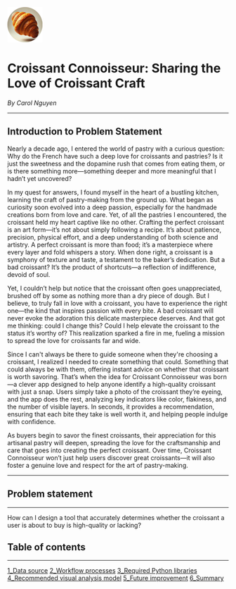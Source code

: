 ![croissant icon](photos/imageedit_1_5470181020%20(1).png)
# Croissant Connoisseur: Sharing the Love of Croissant Craft

_By Carol Nguyen_

---

## Introduction to Problem Statement
 
Nearly a decade ago, I entered the world of pastry with a curious question: Why do the French have such a deep love for croissants and pastries? Is it just the sweetness and the dopamine rush that comes from eating them, or is there something more—something deeper and more meaningful that I hadn’t yet uncovered?

In my quest for answers, I found myself in the heart of a bustling kitchen, learning the craft of pastry-making from the ground up. What began as curiosity soon evolved into a deep passion, especially for the handmade creations born from love and care. Yet, of all the pastries I encountered, the croissant held my heart captive like no other. Crafting the perfect croissant is an art form—it’s not about simply following a recipe. It’s about patience, precision, physical effort, and a deep understanding of both science and artistry. A perfect croissant is more than food; it’s a masterpiece where every layer and fold whispers a story. When done right, a croissant is a symphony of texture and taste, a testament to the baker’s dedication. But a bad croissant? It’s the product of shortcuts—a reflection of indifference, devoid of soul.

Yet, I couldn’t help but notice that the croissant often goes unappreciated, brushed off by some as nothing more than a dry piece of dough. But I believe, to truly fall in love with a croissant, you have to experience the right one—the kind that inspires passion with every bite. A bad croissant will never evoke the adoration this delicate masterpiece deserves. And that got me thinking: could I change this? Could I help elevate the croissant to the status it’s worthy of? This realization sparked a fire in me, fueling a mission to spread the love for croissants far and wide.
 
Since I can't always be there to guide someone when they're choosing a croissant, I realized I needed to create something that could. Something that could always be with them, offering instant advice on whether that croissant is worth savoring. That’s when the idea for Croissant Connoisseur was born—a clever app designed to help anyone identify a high-quality croissant with just a snap. Users simply take a photo of the croissant they’re eyeing, and the app does the rest, analyzing key indicators like color, flakiness, and the number of visible layers. In seconds, it provides a recommendation, ensuring that each bite they take is well worth it, and helping people indulge with confidence.

As buyers begin to savor the finest croissants, their appreciation for this artisanal pastry will deepen, spreading the love for the craftsmanship and care that goes into creating the perfect croissant. Over time, Croissant Connoisseur won’t just help users discover great croissants—it will also foster a genuine love and respect for the art of pastry-making.

---

## Problem statement
---
How can I design a tool that accurately determines whether the croissant a user is about to buy is high-quality or lacking?

## Table of contents
---
 [1_Data source]()
 [2_Workflow processes]()
 [3_Required Python libraries]()
 [4_Recommended visual analysis model]()
 [5_Future improvement]()
 [6_Summary]()

